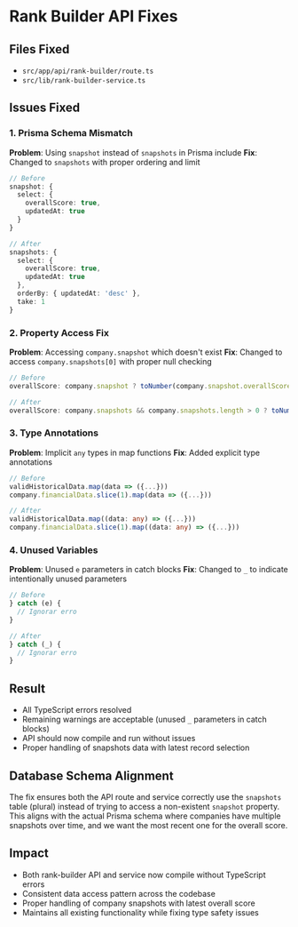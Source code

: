 # Rank Builder API Fixes

## Files Fixed
- `src/app/api/rank-builder/route.ts`
- `src/lib/rank-builder-service.ts`

## Issues Fixed

### 1. Prisma Schema Mismatch
**Problem**: Using `snapshot` instead of `snapshots` in Prisma include
**Fix**: Changed to `snapshots` with proper ordering and limit

```typescript
// Before
snapshot: {
  select: {
    overallScore: true,
    updatedAt: true
  }
}

// After
snapshots: {
  select: {
    overallScore: true,
    updatedAt: true
  },
  orderBy: { updatedAt: 'desc' },
  take: 1
}
```

### 2. Property Access Fix
**Problem**: Accessing `company.snapshot` which doesn't exist
**Fix**: Changed to access `company.snapshots[0]` with proper null checking

```typescript
// Before
overallScore: company.snapshot ? toNumber(company.snapshot.overallScore) : null

// After
overallScore: company.snapshots && company.snapshots.length > 0 ? toNumber(company.snapshots[0].overallScore) : null
```

### 3. Type Annotations
**Problem**: Implicit `any` types in map functions
**Fix**: Added explicit type annotations

```typescript
// Before
validHistoricalData.map(data => ({...}))
company.financialData.slice(1).map(data => ({...}))

// After
validHistoricalData.map((data: any) => ({...}))
company.financialData.slice(1).map((data: any) => ({...}))
```

### 4. Unused Variables
**Problem**: Unused `e` parameters in catch blocks
**Fix**: Changed to `_` to indicate intentionally unused parameters

```typescript
// Before
} catch (e) {
  // Ignorar erro
}

// After
} catch (_) {
  // Ignorar erro
}
```

## Result
- All TypeScript errors resolved
- Remaining warnings are acceptable (unused `_` parameters in catch blocks)
- API should now compile and run without issues
- Proper handling of snapshots data with latest record selection

## Database Schema Alignment
The fix ensures both the API route and service correctly use the `snapshots` table (plural) instead of trying to access a non-existent `snapshot` property. This aligns with the actual Prisma schema where companies have multiple snapshots over time, and we want the most recent one for the overall score.

## Impact
- Both rank-builder API and service now compile without TypeScript errors
- Consistent data access pattern across the codebase
- Proper handling of company snapshots with latest overall score
- Maintains all existing functionality while fixing type safety issues